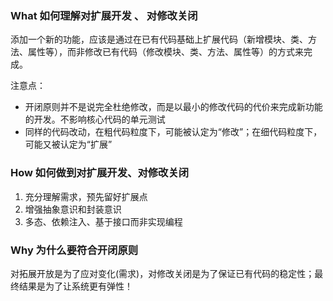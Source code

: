 

### What 如何理解对扩展开发  、 对修改关闭

添加一个新的功能，应该是通过在已有代码基础上扩展代码（新增模块、类、方法、属性等），而非修改已有代码（修改模块、类、方法、属性等）的方式来完成。

注意点：

- 开闭原则并不是说完全杜绝修改，而是以最小的修改代码的代价来完成新功能的开发。不影响核心代码的单元测试
- 同样的代码改动，在粗代码粒度下，可能被认定为“修改”；在细代码粒度下，可能又被认定为“扩展”

### How 如何做到对扩展开发、对修改关闭

1. 充分理解需求，预先留好扩展点
2. 增强抽象意识和封装意识
3. 多态、依赖注入、基于接口而非实现编程



### Why 为什么要符合开闭原则

对拓展开放是为了应对变化(需求)，对修改关闭是为了保证已有代码的稳定性；最终结果是为了让系统更有弹性！